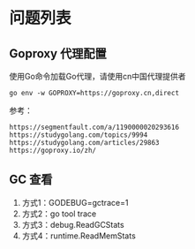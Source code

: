 # 问题列表

## Goproxy 代理配置
使用Go命令加载Go代理，请使用cn中国代理提供者
```
go env -w GOPROXY=https://goproxy.cn,direct
```
参考：
```
https://segmentfault.com/a/1190000020293616
https://studygolang.com/topics/9994
https://studygolang.com/articles/29863
https://goproxy.io/zh/
```

## GC 查看
1. 方式1：GODEBUG=gctrace=1
2. 方式2：go tool trace
3. 方式3：debug.ReadGCStats
4. 方式4：runtime.ReadMemStats
